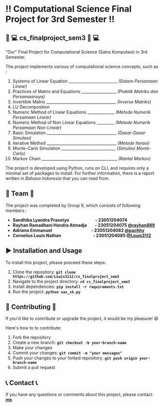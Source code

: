 # :bangbang: **Computational Science Final Project for 3rd Semester**  :bangbang:

## :microscope: :computer: **cs_finalproject_sem3** :microscope: :computer: 
"Our" Final Project for Computational Science (Sains Komputasi) in 3rd Semester.

The project implements various of computational science concepts, such as :
1. Systems of Linear Equation _________________________ *(Sistem Persamaan Linear)*            
2. Practices of Matrix and Equations __________________ *(Praktik Matriks dan Persamaannya)*         
3. Invertible Matrix ____________________________________ *(Inverse Matriks)*        
4. LU Decomposition                           
5. Numeric Method of Linear Equations ______________ *(Metode Numerik Persamaan Linear)*       
6. Numeric Method of Non Linear Equations _________ *(Metode Numerik Persamaan Non-Linear)*    
7. Basic Simulation ____________________________________ *(Dasar-Dasar Simulasi)*                          
8. Iterative Method ____________________________________ *(Metode Iterasi)*                          
9. Monte-Carlo Simulation ____________________________ *(Simulasi Monte-Carlo)*                    
10. Markov Chain _______________________________________ *(Rantai Markov)*                                    

The project is developed using Python, runs on CLI, and requires only a minimal set of packages to install.
For further information, there is a report written in *Bahasa Indonesia* that you can read from.

## :busts_in_silhouette: **Team** :busts_in_silhouette:
The project was completed by Group 9, which consists of following members :

- **Sandhika Lyandra Prasetyo &emsp; &emsp; &emsp; &emsp; &nbsp; &nbsp; - 23051204074**
- **Rayhan Ramadhani Hendra Atmadja &nbsp; &nbsp; &nbsp; &nbsp;- 23051204075 [@rayhan889](https://github.com/rayhan889)**
- **Adriano Emmanuel &emsp; &emsp; &emsp; &emsp; &emsp; &nbsp; &nbsp; &nbsp; &nbsp; &nbsp; &nbsp; - 23051204082 [@pachhy](https://github.com/pachhy)**
- **Cornelius Louis Nathan  &emsp; &emsp; &emsp; &emsp; &nbsp; &nbsp; &nbsp; &nbsp; &nbsp; - 23051204085 [@Louis3112](https://github.com/Louis3112)**

## :arrow_forward: **Installation and Usage** 
To install this project, please proceed these steps:

1. Clone the repository: **`git clone https://github.com/Louis3112/cs_finalproject_sem3`**
2. Navigate to the project directory: **`cd cs_finalproject_sem3`**
3. Install dependencies: **`pip install -r requirements.txt `**
4. Run the project: **`python uas_sk.py`**

## 	:bust_in_silhouette: **Contributing** :bust_in_silhouette:
If you'd like to contribute or upgrade the project, it would be my pleasure! :smile: 

Here's how to to contribute:
1. Fork the repository
2. Create a new branch: **`git checkout -b your-branch-name`**
3. Make your changes
4. Commit your changes: **`git commit -m "your messages"`** 
5. Push your changes to your forked repository: **`git push origin your-branch-name`**
6. Submit a pull request

## :telephone_receiver: **Contact** :telephone_receiver:

If you have any questions or comments about this project, please contact **[me](corneliuslouis3112@gmail.com)**.
